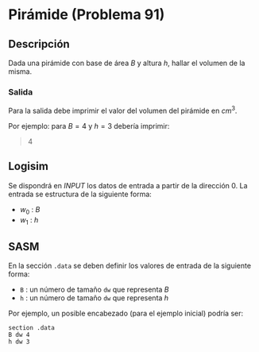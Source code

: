 # Pirámide (Problema 91)

## Descripción

Dada una pirámide con base de área $B$ y altura $h$, hallar el volumen de la misma.

### Salida

Para la salida debe imprimir el valor del volumen del pirámide en $cm^{3}$.

Por ejemplo: para $B = 4$ y $h = 3$ debería imprimir:

> 4

## Logisim

Se dispondrá en *INPUT* los datos de entrada a partir de la dirección $0$. La entrada se estructura de la siguiente forma:

- $w_0$ : $B$
- $w_1$ : $h$

## SASM

En la sección `.data` se deben definir los valores de entrada de la siguiente forma:

- `B` : un número de tamaño `dw` que representa $B$
- `h` : un número de tamaño `dw` que representa $h$

Por ejemplo, un posible encabezado (para el ejemplo inicial) podría ser:

```
section .data
B dw 4
h dw 3
```